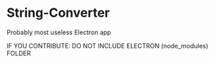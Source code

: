 # String-Converter
Probably most useless Electron app


IF YOU CONTRIBUTE: DO NOT INCLUDE ELECTRON (node_modules) FOLDER
